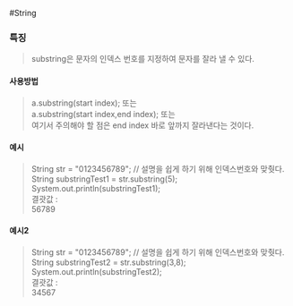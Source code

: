 #String 
### 특징
> substring은 문자의 인덱스 번호를 지정하여 문자를 잘라 낼 수 있다.

#### 사용방법
> a.substring(start index); 또는  
> a.substring(start index,end index); 또는  
> 여기서 주의해야 할 점은 end index 바로 앞까지 잘라낸다는 것이다.

#### 예시
> String str = "0123456789"; // 설명을 쉽게 하기 위해 인덱스번호와 맞췃다.  
> String substringTest1 = str.substring(5);  
> System.out.println(substringTest1);  
> 결괏값 :  
> 56789

#### 예시2
> String str = "0123456789"; // 설명을 쉽게 하기 위해 인덱스번호와 맞췃다.  
> String substringTest2 = str.substring(3,8);  
> System.out.println(substringTest2);  
> 결괏값 :  
> 34567

